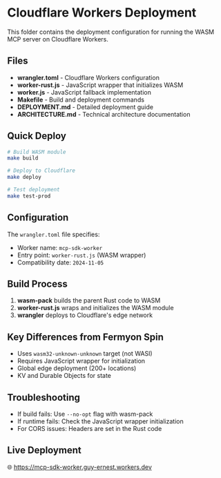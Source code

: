 # Cloudflare Workers Deployment

This folder contains the deployment configuration for running the WASM MCP server on Cloudflare Workers.

## Files

- **wrangler.toml** - Cloudflare Workers configuration
- **worker-rust.js** - JavaScript wrapper that initializes WASM
- **worker.js** - JavaScript fallback implementation
- **Makefile** - Build and deployment commands
- **DEPLOYMENT.md** - Detailed deployment guide
- **ARCHITECTURE.md** - Technical architecture documentation

## Quick Deploy

```bash
# Build WASM module
make build

# Deploy to Cloudflare
make deploy

# Test deployment
make test-prod
```

## Configuration

The `wrangler.toml` file specifies:
- Worker name: `mcp-sdk-worker`
- Entry point: `worker-rust.js` (WASM wrapper)
- Compatibility date: `2024-11-05`

## Build Process

1. **wasm-pack** builds the parent Rust code to WASM
2. **worker-rust.js** wraps and initializes the WASM module
3. **wrangler** deploys to Cloudflare's edge network

## Key Differences from Fermyon Spin

- Uses `wasm32-unknown-unknown` target (not WASI)
- Requires JavaScript wrapper for initialization
- Global edge deployment (200+ locations)
- KV and Durable Objects for state

## Troubleshooting

- If build fails: Use `--no-opt` flag with wasm-pack
- If runtime fails: Check the JavaScript wrapper initialization
- For CORS issues: Headers are set in the Rust code

## Live Deployment

🌐 https://mcp-sdk-worker.guy-ernest.workers.dev